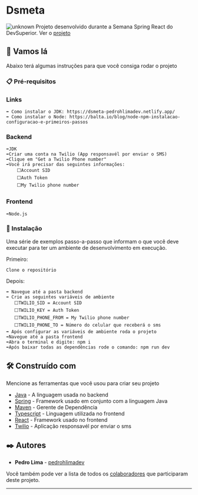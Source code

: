 # Dsmeta
![unknown](https://user-images.githubusercontent.com/39133506/189468377-80d254b5-9c7a-4618-b07d-689d41c77cef.png)
Projeto desenvolvido durante a Semana Spring React do DevSuperior. Ver o [projeto](https://dsmeta-pedrohlimadev.netlify.app/)           


## 🚀 Vamos lá

Abaixo terá algumas instruções para que você consiga rodar o projeto

### 📋 Pré-requisitos

### Links
```
➡️ Como instalar o JDK: https://dsmeta-pedrohlimadev.netlify.app/
➡️ Como instalar o Node: https://balta.io/blog/node-npm-instalacao-configuracao-e-primeiros-passos
```

### Backend

```
➡️JDK
➡️Criar uma conta na Twilio (App responsavél por enviar o SMS)
➡️Clique em "Get a Twilio Phone number"
➡️Você irá precisar das seguintes informações: 
    ⬜Account SID
    ⬜Auth Token
    ⬜My Twilio phone number
```

### Frontend

```
➡️Node.js
```

### 🔧 Instalação

Uma série de exemplos passo-a-passo que informam o que você deve executar para ter um ambiente de desenvolvimento em execução.

Primeiro:

```
Clone o repositório
```

Depois:

```
➡️ Navegue até a pasta backend
➡️ Crie as seguintes variáveis de ambiente
   ⬜TWILIO_SID = Account SID
   ⬜TWILIO_KEY = Auth Token
   ⬜TWILIO_PHONE_FROM = My Twilio phone number
   ⬜TWILIO_PHONE_TO = Número do celular que receberá o sms
➡️ Após configurar as variáveis de ambiente roda o projeto
➡️Navegue até a pasta frontend
➡️Abra o terminal e digite: npm i
➡️Após baixar todas as dependências rode o comando: npm run dev 
```

## 🛠️ Construído com

Mencione as ferramentas que você usou para criar seu projeto

* [Java](https://docs.oracle.com/en/java/) - A linguagem usada no backend
* [Spring](https://spring.io/) - Framework usado em conjunto com a linguagem Java
* [Maven](https://maven.apache.org/) - Gerente de Dependência
* [Typescript](https://www.typescriptlang.org/) - Linguagem utilizada no frontend
* [React](https://pt-br.reactjs.org/) - Framework usado no frontend
* [Twilio](https://www.twilio.com/pt-br/) - Aplicação responsavél por enviar o sms

## ✒️ Autores

* **Pedro Lima**  - [pedrohlimadev](https://github.com/pedromm65)

Você também pode ver a lista de todos os [colaboradores](https://github.com/usuario/projeto/colaboradores) que participaram deste projeto.

---